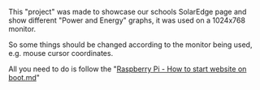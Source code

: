 This "project" was made to showcase our schools SolarEdge page and show different "Power and Energy" graphs, it was used on a 1024x768 monitor.

So some things should be changed according to the monitor being used, e.g. mouse cursor coordinates.

All you need to do is follow the "[Raspberry Pi - How to start website on boot.md](https://github.com/Hamid3DATA/SolarEdge/blob/main/Raspberry%20Pi%20-%20How%20to%20start%20website%20on%20boot.md)"
